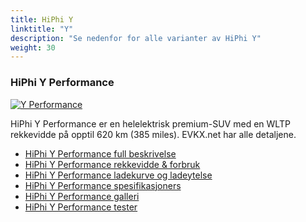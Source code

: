 ```yaml
---
title: HiPhi Y
linktitle: "Y"
description: "Se nedenfor for alle varianter av HiPhi Y"
weight: 30
---
```

### HiPhi Y Performance

<a href="y_performance/"><img src="https://media.evkx.net/multimedia/models/hiphi/y/y_performance/main_1_st.jpg" class="img-fluid" alt="Y Performance" ></a>

HiPhi Y Performance er en helelektrisk premium-SUV med en WLTP rekkevidde på opptil 620 km (385 miles). EVKX.net har alle detaljene. 

- [HiPhi Y Performance full beskrivelse](y_performance/)
- [HiPhi Y Performance rekkevidde & forbruk](y_performance/rangeandconsumption/)
- [HiPhi Y Performance ladekurve og ladeytelse](y_performance/chargingcurve/)
- [HiPhi Y Performance spesifikasjoners](y_performance/specifications/)
- [HiPhi Y Performance galleri](y_performance/gallery/)
- [HiPhi Y Performance tester](y_performance/reviews/)

